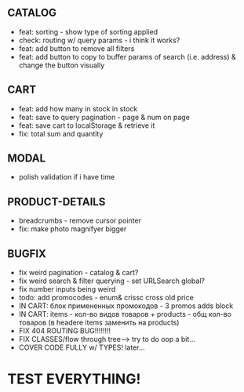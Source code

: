 ## CATALOG
* feat: sorting - show type of sorting applied
* check: routing w/ query params - i think it works?
* feat: add button to remove all filters
* feat: add button to copy to buffer params of search (i.e. address) & change the button visually

## CART
* feat: add how many in stock in stock
* feat: save to query pagination - page & num on page
* feat: save cart to localStorage & retrieve it
* fix: total sum and quantity

## MODAL
* polish validation if i have time

## PRODUCT-DETAILS
* breadcrumbs - remove cursor pointer
* fix: make photo magnifyer bigger

## BUGFIX
* fix weird pagination - catalog & cart?
* fix weird search & filter querying - set URLSearch global?
* fix number inputs being weird
* todo: add promocodes - enum& crissc cross old price
* IN CART: блок примененных промокодов - 3 promos adds block
* IN CART: items - кол-во видов товаров + products - общ кол-во товаров (в headere items заменить  на products)
* FIX 404 ROUTING BUG!!!!!!!!
* FIX CLASSES/flow through tree--> try to do oop a bit...
* COVER CODE FULLY w/ TYPES! later...

# TEST EVERYTHING!